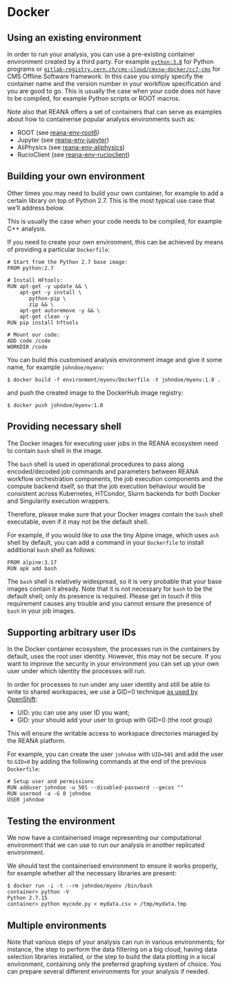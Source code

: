 # Docker

## Using an existing environment

In order to run your analysis, you can use a pre-existing container environment created by a third party. For example [`python:3.8`](https://hub.docker.com/_/python) for Python programs or [`gitlab-registry.cern.ch/cms-cloud/cmssw-docker/cc7-cms`](https://gitlab.cern.ch/cms-cloud/cmssw-docker/container_registry) for CMS Offline Software framework. In this case you simply specify the container name and the version number in your workflow specification and you are good to go. This is usually the case when your code does not have to be compiled, for example Python scripts or ROOT macros.

Note also that REANA offers a set of containers that can serve as examples about how to containerise popular analysis environments such as:

- ROOT (see [reana-env-root6](https://github.com/reanahub/reana-env-root6))
- Jupyter (see [reana-env-jupyter](https://github.com/reanahub/reana-env-jupyter))
- AliPhysics (see [reana-env-aliphysics](https://github.com/reanahub/reana-env-aliphysics))
- RucioClient (see [reana-env-rucioclient](https://github.com/reanahub/reana-env-rucioclient))

## Building your own environment

Other times you may need to build your own container, for example to add a certain library on top of Python 2.7. This is the most typical use case that we’ll address below.

This is usually the case when your code needs to be compiled, for example C++ analysis.

If you need to create your own environment, this can be achieved by means of providing a particular `Dockerfile`:

```{ .Dockerfile .copy-to-clipboard }
# Start from the Python 2.7 base image:
FROM python:2.7

# Install HFtools:
RUN apt-get -y update && \
    apt-get -y install \
       python-pip \
       zip && \
    apt-get autoremove -y && \
    apt-get clean -y
RUN pip install hftools

# Mount our code:
ADD code /code
WORKDIR /code
```

You can build this customised analysis environment image and give it some name, for example `johndoe/myenv`:

```{ .console .copy-to-clipboard }
$ docker build -f environment/myenv/Dockerfile -t johndoe/myenv:1.0 .
```

and push the created image to the DockerHub image registry:

```{ .console .copy-to-clipboard }
$ docker push johndoe/myenv:1.0
```

## Providing necessary shell

The Docker images for executing user jobs in the REANA ecosystem need to
contain `bash` shell in the image.

The `bash` shell is used in operational procedures to pass along
encoded/decoded job commands and parameters between REANA workflow
orchestration components, the job execution components and the compute backend
itself, so that the job execution behaviour would be consistent across
Kubernetes, HTCondor, Slurm backends for both Docker and Singularity execution
wrappers.

Therefore, please make sure that your Docker images contain the `bash` shell
executable, even if it may not be the default shell.

For example, if you would like to use the tiny Alpine image, which uses `ash`
shell by default, you can add a command in your `Dockerfile` to install
additional `bash` shell as follows:

```{ .Dockerfile .copy-to-clipboard }
FROM alpine:3.17
RUN apk add bash
```

The `bash` shell is relatively widespread, so it is very probable that your
base images contain it already. Note that it is not necessary for `bash` to be
the default shell; only its presence is required. Please get in touch if this
requirement causes any trouble and you cannot ensure the presence of `bash` in
your job images.

## Supporting arbitrary user IDs

In the Docker container ecosystem, the processes run in the containers by default, uses the root user identity. However, this may not be secure. If you want to improve the security in your environment you can set up your own user under which identity the processes will run.

In order for processes to run under any user identity and still be able to write to shared workspaces, we use a GID=0 technique [as used by OpenShift](https://docs.openshift.com/container-platform/3.11/creating_images/guidelines.html#openshift-specific-guidelines):

- UID: you can use any user ID you want;
- GID: your should add your user to group with GID=0 (the root group)

This will ensure the writable access to workspace directories managed by the REANA platform.

For example, you can create the user `johndoe` with `UID=501` and add the user to `GID=0` by adding the following commands at the end of the previous `Dockerfile`:

```{ .Dockerfile .copy-to-clipboard }
# Setup user and permissions
RUN adduser johndoe -u 501 --disabled-password --gecos ""
RUN usermod -a -G 0 johndoe
USER johndoe
```

## Testing the environment

We now have a containerised image representing our computational environment that we can use to run our analysis in another replicated environment.

We should test the containerised environment to ensure it works properly, for example whether all the necessary libraries are present:

```console
$ docker run -i -t --rm johndoe/myenv /bin/bash
container> python -V
Python 2.7.15
container> python mycode.py < mydata.csv > /tmp/mydata.tmp
```

## Multiple environments

Note that various steps of your analysis can run in various environments; for instance, the step to perform the data filtering on a big cloud, having data selection libraries installed, or the step to build the data plotting in a local environment, containing only the preferred graphing system of choice. You can prepare several different environments for your analysis if needed.
